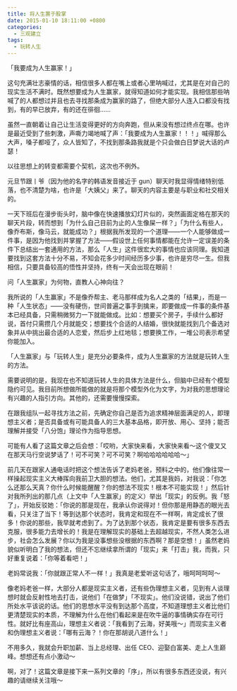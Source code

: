 ```yaml
---
title: 将人生置于股掌
date: 2015-01-10 18:11:00 +0800
categories:
  - 三观建立
tags:
  - 玩转人生
---
```

「我要成为人生赢家！」

这句充满壮志豪情的话，相信很多人都在嘴上或者心里呐喊过，尤其是在对自己的现实生活不满时。既然想要成为人生赢家，就得知道如何才能实现。我相信那些呐喊了的人都想过并且也去寻找那条成为赢家的路了，但绝大部分人连入口都没有找到，有的早已放弃，有的还在徘徊……

虽然一直朝着让自己让生活变得更好的方向奔跑，但从来没有想过终点在哪。也许是最近受到了些刺激，声嘶力竭地喊了声：「我要成为人生赢家！！！」喊得那么大声，嗓子都哑了，众人皆知了，不找到那条路我就是个只会做白日梦说大话的卢瑟！

以往思想上的转变都需要个契机，这次也不例外。

元旦节跟丨爷（因为他的名字的韩语发音接近于 gun）聊天时我显得情绪特别低落，也不清楚为啥，也许是「大姨父」来了。聊天的内容主要是与职业和社交相关的。

一天下班后在漫步街头时，脑中像在快速播放幻灯片似的，突然画面定格在那天的聊天片段，转而想到「为什么自己目前为止的人生像屎一样？」「为什么有些人，像乔布斯，像马云，就能成功？」根据我所发现的一个道理——一个人能够做成一件事，是因为他找到并掌握了方法——假设世上任何事情都能在允许一定误差的条件下总结出一套通用的方法，那么「人生」这件很宏大的事情也应该同理。我知道要找到这套方法十分不易，不知会花多少时间经历多少事，也许是穷尽一生。但我相信，只要具备较高的悟性并坚持，终有一天会出现在眼前！

问「人生赢家」为何物，直教人心神向往？

我所说的「人生赢家」不是像乔帮主、老马那样成为名人之类的「结果」，而是一种「人生状态」——没有硬伤，世间普遍之事手到擒来，即要做成一件事的条件基本已经具备，只需稍微努力一下就能做成。比如：想要买个房子，手续什么都好说，首付只需攒几个月就能交；想要找个合适的人结婚，很快就能找到几个备选对象并从中挑出最合适的人恋爱，然后步上红地毯；想要换工作，一堆公司表示希望你能加入。

「人生赢家」与「玩转人生」是充分必要条件，成为人生赢家的方法就是玩转人生的方法。

需要说明的是，我现在也不知道玩转人生的具体方法是什么，但脑中已经有个模型隐约可见。我目前所想做所能做的就是将那个模型外化为文字，为对我的思想理论有兴趣的人指引方向。其他的，还需要慢慢探索。

在跟我组队一起寻找方法之前，先确定你自己是否为追求精神层面满足的人，即理想主义者；是否具备或有可能具备人的三大基本品格，即开放、用心、坚持；能否理解并接受「八分饱」理论作为指导思想。

可能有人看了这篇文章之后会想：「哎哟，大家快来看，大家快来看～这个傻叉又在那天马行空说梦话了！可不可笑？可不可笑？啊哈哈哈哈哈哈～」

前几天在跟家人通电话时把这个想法告诉了老妈老爸，预料之中的，他们像往常一样操起现实主义大棒挥向我前卫大胆的想法。他们，尤其是我妈，对我说：「你怎么还那么天真？你什么时候能醒醒？你的想法不现实！根本不可能实现！」然后针对我所列出的那几点（上文中「人生赢家」的定义）举出「现实」的反例。我「怒了」，开始反驳她：「你说的那是现在，我承认你说得对！但你那是用静态的眼光去看，只关注了当下！等到达那个状态时，我肯定和现在不一样啊，肯定成长了很多！你说的那些，我早就考虑到了。为了达到那个状态，我肯定是要有很多东西去克服，很多能力去增长的！我是在理解现实的基础上去超越现实，不然人类怎么进步，社会怎么发展？你以为我是没事想些没根据的东西啊？那是空想！」虽然老妈貌似听明白了我的想法，但还不忘继续拿所谓的「现实」来「打击」我，而我，只好重复说着：「你等着看吧！」

老妈常说我：「你就跟正常人不一样！」我真是老爱听这句话了，哦呵呵呵呵～

像老妈老爸一样，大部分人都是现实主义者，还有些伪理想主义者，见到有人谈理想时就会反射性地去打击，说他们「在做梦」「不现实」。他们没说错，说出了他们所处水平该说的话。他们的思想水平没有到达那个高度，不知道理想主义者比他们更清楚现实的本质，不理解为什么在他们看起来是在吹牛逼的事情确实存在可行性。就好比有座高山，理想主义者说：「我看到了云海，好美哦～」而现实主义者和伪理想主义者说：「哪有云海？！你在那胡说八道什么！」

不用多久，我就会升职加薪、当上总经理、出任 CEO、迎娶白富美、走上人生巅峰。想想还有点小激动～

啊，对了！这篇文章是接下来一系列文章的「序」，所以有很多东西还没说，有兴趣的请继续关注哦～
